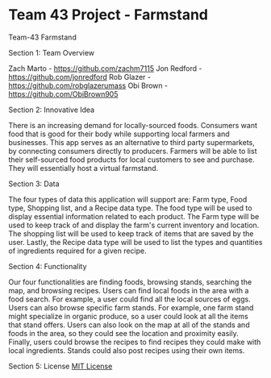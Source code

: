 # Team 43 Project - Farmstand


Team-43
Farmstand


Section 1: Team Overview

Zach Marto - https://github.com/zachm7115
Jon Redford - https://github.com/jonredford 
Rob Glazer - https://github.com/robglazerumass 
Obi Brown - https://github.com/ObiBrown905  


Section 2: Innovative Idea

There is an increasing demand for locally-sourced foods. Consumers want food that is good for their body while supporting local farmers and businesses. This app serves as an alternative to third party supermarkets, by connecting consumers directly to producers. Farmers will be able to list their self-sourced food products for local customers to see and purchase. They will essentially host a virtual farmstand. 

Section 3: Data

The four types of data this application will support are: Farm type, Food type, Shopping list, and a Recipe data type. The food type will be used to display essential information related to each product. The Farm type will be used to keep track of and display the farm's current inventory and location. The shopping list will be used to keep track of items that are saved by the user. Lastly, the Recipe data type will be used to list the types and quantities of ingredients required for a given recipe.


Section 4: Functionality

Our four functionalities are finding foods, browsing stands, searching the map, and browsing recipes. Users can find local foods in the area with a food search. For example, a user could find all the local sources of eggs. Users can also browse specific farm stands. For example, one farm stand might specialize in organic produce, so a user could look at all the items that stand offers. Users can also look on the map at all of the stands and foods in the area, so they could see the location and proximity easily. Finally, users could browse the recipes to find recipes they could make with local ingredients. Stands could also post recipes using their own items.


Section 5: License
[MIT License]([https://opensource.org/license/mit/](url))
